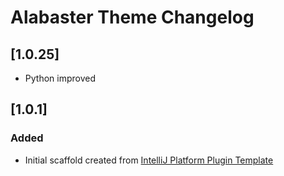 <!-- Keep a Changelog guide -> https://keepachangelog.com -->

# Alabaster Theme Changelog

## [1.0.25]
- Python improved

## [1.0.1]
### Added
- Initial scaffold created from [IntelliJ Platform Plugin Template](https://github.com/JetBrains/intellij-platform-plugin-template)
